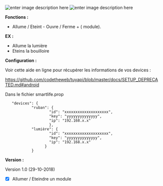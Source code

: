 ![enter image description here](https://raw.githubusercontent.com/Spikharpax/Avatar-Serveur/master/logo/Avatar.jpg)
![enter image description here](https://images-na.ssl-images-amazon.com/images/I/51ggpKwx+cL._SL210_QL95_BG0,0,0,0_FMpng_.png)

**Fonctions :**

-   Allume / Eteint - Ouvre / Ferme + ( module).

**EX :**

- Allume la lumière
- Eteins la bouilloire

**Configuration :**

Voir cette aide en ligne pour récupérer les informations de vos devices :

https://github.com/codetheweb/tuyapi/blob/master/docs/SETUP_DEPRECATED.md#android

Dans le fichier smartlife.prop

       "devices": {
                "ruban": {
                        "id": "xxxxxxxxxxxxxxxxxxxx",
                        "key": "yyyyyyyyyyyyyy",
                        "ip": "192.168.x.x"
                        },
                "lumière": {
                        "id": "xxxxxxxxxxxxxxxxxxxx",
                        "key": "yyyyyyyyyyyyyy",                                
                        "ip": "192.168.x.x"
                      }
                }
		
		
**Version :**

Version 1.0 (29-10-2018)

- [x] Allumer / Eteindre un module

